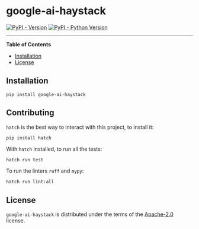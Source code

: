 # google-ai-haystack

[![PyPI - Version](https://img.shields.io/pypi/v/google-ai-haystack.svg)](https://pypi.org/project/google-ai-haystack)
[![PyPI - Python Version](https://img.shields.io/pypi/pyversions/google-ai-haystack.svg)](https://pypi.org/project/google-ai-haystack)

---

**Table of Contents**

- [Installation](#installation)
- [License](#license)

## Installation

```console
pip install google-ai-haystack
```


## Contributing

`hatch` is the best way to interact with this project, to install it:

```sh
pip install hatch
```

With `hatch` installed, to run all the tests:

```
hatch run test
```

To run the linters `ruff` and `mypy`:

```
hatch run lint:all
```

## License

`google-ai-haystack` is distributed under the terms of the [Apache-2.0](https://spdx.org/licenses/Apache-2.0.html) license.
